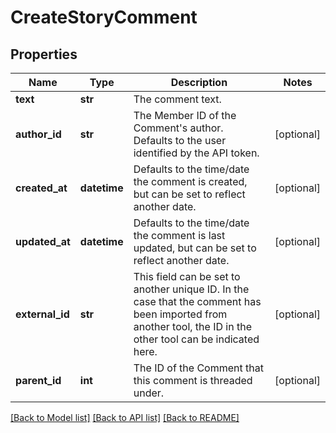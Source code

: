 # CreateStoryComment

## Properties
Name | Type | Description | Notes
------------ | ------------- | ------------- | -------------
**text** | **str** | The comment text. | 
**author_id** | **str** | The Member ID of the Comment&#x27;s author. Defaults to the user identified by the API token. | [optional] 
**created_at** | **datetime** | Defaults to the time/date the comment is created, but can be set to reflect another date. | [optional] 
**updated_at** | **datetime** | Defaults to the time/date the comment is last updated, but can be set to reflect another date. | [optional] 
**external_id** | **str** | This field can be set to another unique ID. In the case that the comment has been imported from another tool, the ID in the other tool can be indicated here. | [optional] 
**parent_id** | **int** | The ID of the Comment that this comment is threaded under. | [optional] 

[[Back to Model list]](../README.md#documentation-for-models) [[Back to API list]](../README.md#documentation-for-api-endpoints) [[Back to README]](../README.md)

